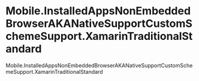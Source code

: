 # Mobile.InstalledAppsNonEmbeddedBrowserAKANativeSupportCustomSchemeSupport.XamarinTraditionalStandard
Mobile.InstalledAppsNonEmbeddedBrowserAKANativeSupportCustomSchemeSupport.XamarinTraditionalStandard
